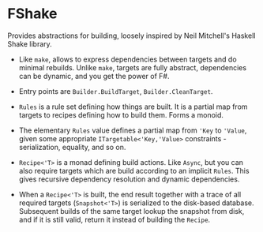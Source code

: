 # FShake

Provides abstractions for building, loosely inspired by Neil Mitchell's
Haskell Shake library.

* Like `make`, allows to express dependencies between targets and do minimal
  rebuilds. Unlike `make`, targets are fully abstract, dependencies can be
  dynamic, and you get the power of F#.

* Entry points are `Builder.BuildTarget`, `Builder.CleanTarget`.

* `Rules` is a rule set defining how things are built. It is a partial
  map from targets to recipes defining how to build them. Forms a monoid.

* The elementary `Rules` value defines a partial map from `'Key` to `'Value`,
  given some appropriate `ITargetable<'Key,'Value>` constraints - serialization,
  equality, and so on.

* `Recipe<'T>` is a monad defining build actions. Like `Async`, but you
  can also require targets which are build according to an implicit `Rules`.
  This gives recursive dependency resolution and dynamic dependencies.

* When a `Recipe<'T>` is built, the end result together with a trace of
  all required targets (`Snapshot<'T>`) is serialized to the disk-based
  database. Subsequent builds of the same target lookup the snapshot from disk,
  and if it is still valid, return it instead of building the `Recipe`.

